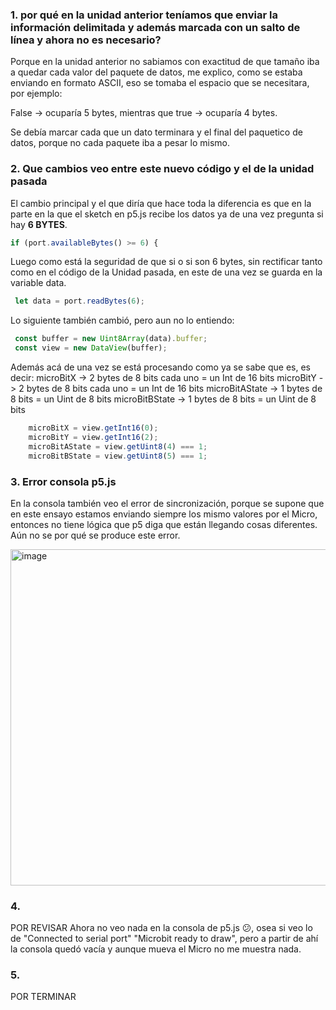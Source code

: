 ### 1. por qué en la unidad anterior teníamos que enviar la información delimitada y además marcada con un salto de línea y ahora no es necesario?
Porque en la unidad anterior no sabiamos con exactitud de que tamaño iba a quedar cada valor del paquete de datos, me explico, como se estaba enviando en formato ASCII, eso se tomaba el espacio que se necesitara, por ejemplo:

False -> ocuparía 5 bytes, mientras que true -> ocuparía 4 bytes.

Se debía marcar cada que un dato terminara y el final del paquetico de datos, porque no cada paquete iba a pesar lo mismo.

### 2. Que cambios veo entre este nuevo código y el de la unidad pasada
El cambio principal y el que diría que hace toda la diferencia es que en la parte en la que el sketch en p5.js recibe los datos ya de una vez pregunta si hay **6 BYTES**.

```js
if (port.availableBytes() >= 6) {
```
Luego como está la seguridad de que si o si son 6 bytes, sin rectificar tanto como en el código de la Unidad pasada, en este de una vez se guarda en la variable data.

```js
 let data = port.readBytes(6);
```
Lo siguiente también cambió, pero aun no lo entiendo:
```js
 const buffer = new Uint8Array(data).buffer;
 const view = new DataView(buffer);
```

Además acá de una vez se está procesando como ya se sabe que es, es decir:
microBitX -> 2 bytes de 8 bits cada uno = un Int de 16 bits
microBitY -> 2 bytes de 8 bits cada uno = un Int de 16 bits
microBitAState -> 1 bytes de 8 bits = un Uint de 8 bits
microBitBState -> 1 bytes de 8 bits = un Uint de 8 bits
```js
    microBitX = view.getInt16(0);
    microBitY = view.getInt16(2);
    microBitAState = view.getUint8(4) === 1;
    microBitBState = view.getUint8(5) === 1;
```
### 3. Error consola p5.js
En la consola también veo el error de sincronización, porque se supone que en este ensayo estamos enviando siempre los mismo valores por el Micro, entonces no tiene lógica que p5 diga que están llegando cosas diferentes. Aún no se por qué se produce este error.

<img width="538" alt="image" src="https://github.com/user-attachments/assets/1b50f3e8-e312-4a14-b15e-1e8e876f7b17" />

### 4.
POR REVISAR
Ahora no veo nada en la consola de p5.js 😕, osea si veo lo de "Connected to serial port" "Microbit ready to draw", pero a partir de ahí la consola quedó vacía y aunque mueva el Micro no me muestra nada.

### 5. 
POR TERMINAR
